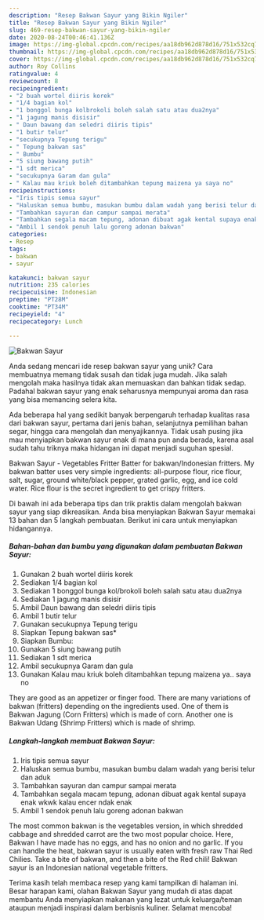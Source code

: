 ```yaml
---
description: "Resep Bakwan Sayur yang Bikin Ngiler"
title: "Resep Bakwan Sayur yang Bikin Ngiler"
slug: 469-resep-bakwan-sayur-yang-bikin-ngiler
date: 2020-08-24T00:46:41.136Z
image: https://img-global.cpcdn.com/recipes/aa18db962d878d16/751x532cq70/bakwan-sayur-foto-resep-utama.jpg
thumbnail: https://img-global.cpcdn.com/recipes/aa18db962d878d16/751x532cq70/bakwan-sayur-foto-resep-utama.jpg
cover: https://img-global.cpcdn.com/recipes/aa18db962d878d16/751x532cq70/bakwan-sayur-foto-resep-utama.jpg
author: Roy Collins
ratingvalue: 4
reviewcount: 8
recipeingredient:
- "2 buah wortel diiris korek"
- "1/4 bagian kol"
- "1 bonggol bunga kolbrokoli boleh salah satu atau dua2nya"
- "1 jagung manis disisir"
- " Daun bawang dan seledri diiris tipis"
- "1 butir telur"
- "secukupnya Tepung terigu"
- " Tepung bakwan sas"
- " Bumbu"
- "5 siung bawang putih"
- "1 sdt merica"
- "secukupnya Garam dan gula"
- " Kalau mau kriuk boleh ditambahkan tepung maizena ya saya no"
recipeinstructions:
- "Iris tipis semua sayur"
- "Haluskan semua bumbu, masukan bumbu dalam wadah yang berisi telur dan aduk"
- "Tambahkan sayuran dan campur sampai merata"
- "Tambahkan segala macam tepung, adonan dibuat agak kental supaya enak wkwk kalau encer ndak enak"
- "Ambil 1 sendok penuh lalu goreng adonan bakwan"
categories:
- Resep
tags:
- bakwan
- sayur

katakunci: bakwan sayur 
nutrition: 235 calories
recipecuisine: Indonesian
preptime: "PT28M"
cooktime: "PT34M"
recipeyield: "4"
recipecategory: Lunch

---
```



![Bakwan Sayur](https://img-global.cpcdn.com/recipes/aa18db962d878d16/751x532cq70/bakwan-sayur-foto-resep-utama.jpg)

Anda sedang mencari ide resep bakwan sayur yang unik? Cara membuatnya memang tidak susah dan tidak juga mudah. Jika salah mengolah maka hasilnya tidak akan memuaskan dan bahkan tidak sedap. Padahal bakwan sayur yang enak seharusnya mempunyai aroma dan rasa yang bisa memancing selera kita.

Ada beberapa hal yang sedikit banyak berpengaruh terhadap kualitas rasa dari bakwan sayur, pertama dari jenis bahan, selanjutnya pemilihan bahan segar, hingga cara mengolah dan menyajikannya. Tidak usah pusing jika mau menyiapkan bakwan sayur enak di mana pun anda berada, karena asal sudah tahu triknya maka hidangan ini dapat menjadi suguhan spesial.

Bakwan Sayur - Vegetables Fritter Batter for bakwan/Indonesian fritters. My bakwan batter uses very simple ingredients: all-purpose flour, rice flour, salt, sugar, ground white/black pepper, grated garlic, egg, and ice cold water. Rice flour is the secret ingredient to get crispy fritters.


Di bawah ini ada beberapa tips dan trik praktis dalam mengolah bakwan sayur yang siap dikreasikan. Anda bisa menyiapkan Bakwan Sayur memakai 13 bahan dan 5 langkah pembuatan. Berikut ini cara untuk menyiapkan hidangannya.

<!--inarticleads1-->

##### Bahan-bahan dan bumbu yang digunakan dalam pembuatan Bakwan Sayur:

1. Gunakan 2 buah wortel diiris korek
1. Sediakan 1/4 bagian kol
1. Sediakan 1 bonggol bunga kol/brokoli boleh salah satu atau dua2nya
1. Sediakan 1 jagung manis disisir
1. Ambil  Daun bawang dan seledri diiris tipis
1. Ambil 1 butir telur
1. Gunakan secukupnya Tepung terigu
1. Siapkan  Tepung bakwan sas*
1. Siapkan  Bumbu:
1. Gunakan 5 siung bawang putih
1. Sediakan 1 sdt merica
1. Ambil secukupnya Garam dan gula
1. Gunakan  Kalau mau kriuk boleh ditambahkan tepung maizena ya.. saya no


They are good as an appetizer or finger food. There are many variations of bakwan (fritters) depending on the ingredients used. One of them is Bakwan Jagung (Corn Fritters) which is made of corn. Another one is Bakwan Udang (Shrimp Fritters) which is made of shrimp. 

<!--inarticleads2-->

##### Langkah-langkah membuat Bakwan Sayur:

1. Iris tipis semua sayur
1. Haluskan semua bumbu, masukan bumbu dalam wadah yang berisi telur dan aduk
1. Tambahkan sayuran dan campur sampai merata
1. Tambahkan segala macam tepung, adonan dibuat agak kental supaya enak wkwk kalau encer ndak enak
1. Ambil 1 sendok penuh lalu goreng adonan bakwan


The most common bakwan is the vegetables version, in which shredded cabbage and shredded carrot are the two most popular choice. Here, Bakwan I have made has no eggs, and has no onion and no garlic. If you can handle the heat, bakwan sayur is usually eaten with fresh raw Thai Red Chilies. Take a bite of bakwan, and then a bite of the Red chili! Bakwan sayur is an Indonesian national vegetable fritters. 

Terima kasih telah membaca resep yang kami tampilkan di halaman ini. Besar harapan kami, olahan Bakwan Sayur yang mudah di atas dapat membantu Anda menyiapkan makanan yang lezat untuk keluarga/teman ataupun menjadi inspirasi dalam berbisnis kuliner. Selamat mencoba!
